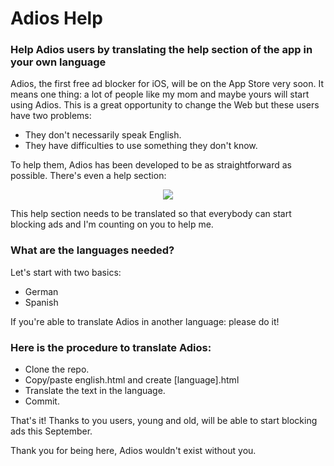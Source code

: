 # Adios Help
### Help Adios users by translating the help section of the app in your own language

Adios, the first free ad blocker for iOS, will be on the App Store very soon. It means one thing: a lot of people like my mom and maybe yours will start using Adios. This is a great opportunity to change the Web but these users have two problems:
- They don't necessarily speak English.
- They have difficulties to use something they don't know.

To help them, Adios has been developed to be as straightforward as possible. There's even a help section:
<p align="center">
<img src="http://i.imgur.com/6QLlrIg.png">
</p>

This help section needs to be translated so that everybody can start blocking ads and I'm counting on you to help me.

### What are the languages needed?
Let's start with two basics:
- German
- Spanish

If you're able to translate Adios in another language: please do it! 

### Here is the procedure to translate Adios:
- Clone the repo.
- Copy/paste english.html and create [language].html
- Translate the text in the language.
- Commit.

That's it! Thanks to you users, young and old, will be able to start blocking ads this September.

Thank you for being here, Adios wouldn't exist without you.
